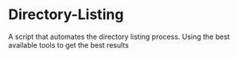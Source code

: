 # Directory-Listing
A script that automates the directory listing process. Using the best available tools to get the best results
